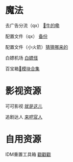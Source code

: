 # 魔法
  去广告分流（qx） [🤪牛的嘞](https://raw.githubusercontent.com/ydyadxsg/xchzzi/main/Quantumultx/QUGDGK.txt)

  配置文件（qx） [备份](https://raw.githubusercontent.com/ydyadxsg/xchzzi/main/Quantumultx/quantumultx.conf)

  配置文件（小火箭）[猜猜哪来的](https://raw.githubusercontent.com/ydyadxsg/xchzzi/main/Quantumultx/shadowrocket.conf)

  白嫖机场 [白嫖怪](https://t.me/jc_stores)

  百宝箱[🗿模块合集](https://whatshub.top)

# 影视资源
  可可影视 [就是这儿](https://kekys.com)

  追剧达人 [来吧官人](https://zjos.cc)

# 自用资源
IDM重置工具箱 [戳戳戳](https://github.com/ydyadxsg/xchzzi/releases/tag/IDM)

